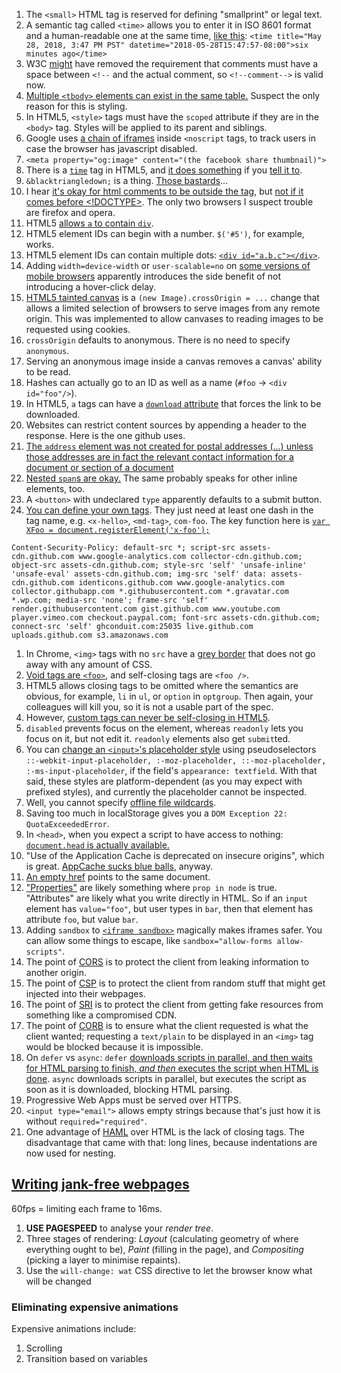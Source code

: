 1. The `<small>` HTML tag is reserved for defining "smallprint" or legal text.
1. A semantic tag called `<time>` allows you to enter it in ISO 8601 format and a human-readable one at the same time, [like this](https://zachholman.com/talk/utc-is-enough-for-everyone-right): `<time title="May 28, 2018, 3:47 PM PST" datetime="2018-05-28T15:47:57-08:00">six minutes ago</time>`
1. W3C [might](https://www.w3.org/TR/html51/syntax.html#sec-comments) have removed the requirement that comments must have a space between `<!--` and the actual comment, so `<!--comment-->` is valid now.
1. [Multiple `<tbody>` elements can exist in the same table.](https://stackoverflow.com/questions/3076708/can-we-have-multiple-tbody-in-same-table) Suspect the only reason for this is styling.
1. In HTML5, `<style>` tags must have the `scoped` attribute if they are in the `<body>` tag. Styles will be applied to its parent and siblings.
1. Google uses [a chain of iframes](www.googletagmanager.com/ns.html?id=GTM-NQTT) inside `<noscript` tags, to track users in case the browser has javascript disabled.
1. `<meta property="og:image" content="(the facebook share thumbnail)">`
1. There is a [`time`](http://www.w3schools.com/tags/tag_time.asp) tag in HTML5, and [it does something](http://jsfiddle.net/trevoro/T4wRq/) if you [tell it to](http://trevoro.net/2013/whats-your-timezone/).
1. `&blacktriangledown;` is a thing. [Those bastards](http://www.w3.org/TR/2013/WD-components-intro-20130606/#decorator-section)...
1. I hear [it's okay for html comments to be outside the <html> tag](http://stackoverflow.com/questions/365805/is-it-ok-to-put-html-comments-outside-the-html-tags), but [not if it comes before <!DOCTYPE>](http://stackoverflow.com/questions/941100/can-comments-appear-before-the-doctype-declaration). The only two browsers I suspect trouble are firefox and opera.
1. HTML5 [allows `a` to contain `div`](http://stackoverflow.com/a/1828032/1558430).
1. HTML5 element IDs can begin with a number. `$('#5')`, for example, works.
1. HTML5 element IDs can contain multiple dots: [`<div id="a.b.c"></div>`](http://stackoverflow.com/a/9930611/1558430).
1. Adding `width=device-width` or `user-scalable=no` on [some versions of mobile browsers](https://github.com/ftlabs/fastclick#when-it-isnt-needed) apparently introduces the side benefit of not introducing a hover-click delay.
1. [HTML5 tainted canvas](https://developer.mozilla.org/en-US/docs/HTML/CORS_Enabled_Image) is a `(new Image).crossOrigin = ...` change that allows a limited selection of browsers to serve images from any remote origin. This was implemented to allow canvases to reading images to be requested using cookies.
1. `crossOrigin` defaults to anonymous. There is no need to specify `anonymous`.
1. Serving an anonymous image inside a canvas removes a canvas' ability to be read.
1. Hashes can actually go to an ID as well as a name (`#foo` -> `<div id="foo"/>`).
1. In HTML5, `a` tags can have a [`download` attribute](http://www.w3schools.com/tags/att_a_download.asp) that forces the link to be downloaded.
1. Websites can restrict content sources by appending a header to the response. Here is the one github uses.
1. [The `address` element was not created for postal addresses (...) unless those addresses are in fact the relevant contact information for a document or section of a document](http://html5doctor.com/the-address-element/)
1. [Nested `span`s are okay.](http://stackoverflow.com/questions/1078127/are-nested-span-tags-ok-in-xhtml) The same probably speaks for other inline elements, too.
1. A `<button>` with undeclared `type` apparently defaults to a submit button.
1. [You can define your own tags](http://stackoverflow.com/questions/9845011/are-custom-elements-valid-html5/9845124#9845124). They just need at least one dash in the tag name, e.g. `<x-hello>`, `<md-tag>`, `com-foo`.
  The key function here is [`var XFoo = document.registerElement('x-foo');`](http://www.html5rocks.com/en/tutorials/webcomponents/customelements/)

```
Content-Security-Policy: default-src *; script-src assets-cdn.github.com www.google-analytics.com collector-cdn.github.com; object-src assets-cdn.github.com; style-src 'self' 'unsafe-inline' 'unsafe-eval' assets-cdn.github.com; img-src 'self' data: assets-cdn.github.com identicons.github.com www.google-analytics.com collector.githubapp.com *.githubusercontent.com *.gravatar.com *.wp.com; media-src 'none'; frame-src 'self' render.githubusercontent.com gist.github.com www.youtube.com player.vimeo.com checkout.paypal.com; font-src assets-cdn.github.com; connect-src 'self' ghconduit.com:25035 live.github.com uploads.github.com s3.amazonaws.com
```

1. In Chrome, `<img>` tags with no `src` have a [grey border](http://stackoverflow.com/questions/10848722/google-chrome-images-have-border) that does not go away with any amount of CSS.
1. [Void tags are `<foo>`](https://github.com/w3c/webcomponents/issues/624#issuecomment-385304654), and self-closing tags are `<foo />`.
1. HTML5 allows closing tags to be omitted where the semantics are obvious, for example, `li` in `ul`, or `option` in `optgroup`. Then again, your colleagues will kill you, so it is not a usable part of the spec.
1. However, [custom tags can never be self-closing in HTML5](http://stackoverflow.com/questions/23961178/do-custom-elements-require-a-close-tag).
1. `disabled` prevents focus on the element, whereas `readonly` lets you focus on it, but not edit it. `readonly` elements also get `submit`ted.
1. You can [change an `<input>`'s placeholder style](http://stackoverflow.com/a/2610741) using pseudoselectors `::-webkit-input-placeholder, :-moz-placeholder, ::-moz-placeholder, :-ms-input-placeholder`, if the field's `appearance: textfield`. With that said, these styles are platform-dependent (as you may expect with prefixed styles), and currently the placeholder cannot be inspected.
1. Well, you cannot specify [offline file wildcards](http://stackoverflow.com/questions/8001196/how-do-i-specify-a-wildcard-in-the-html5-cache-manifest-to-load-all-images-in-a).
1. Saving too much in localStorage gives you a `DOM Exception 22: QuotaExceededError`.
1. In `<head>`, when you expect a script to have access to nothing: [`document.head` is actually available.](https://eager.io/blog/everything-I-know-about-the-script-tag/)
1. "Use of the Application Cache is deprecated on insecure origins", which is great. [AppCache sucks blue balls](http://alistapart.com/article/application-cache-is-a-douchebag), anyway.
1. [An empty href](http://stackoverflow.com/questions/5637969/is-an-empty-href-valid) points to the same document.
1. ["Properties"](https://stackoverflow.com/a/6004028/1558430) are likely something where `prop in node` is true. "Attributes" are likely what you write directly in HTML. So if an `input` element has `value="foo"`, but user types in `bar`, then that element has attribute `foo`, but value `bar`.
1. Adding `sandbox` to [`<iframe sandbox>`](https://developer.mozilla.org/en-US/docs/Web/HTML/Element/iframe) magically makes iframes safer. You can allow some things to escape, like `sandbox="allow-forms allow-scripts"`.
1. The point of [CORS](https://developer.mozilla.org/en-US/docs/Web/HTTP/CORS) is to protect the client from leaking information to another origin.
1. The point of [CSP](https://developer.mozilla.org/en-US/docs/Web/HTTP/CSP) is to protect the client from random stuff that might get injected into their webpages.
1. The point of [SRI](https://developer.mozilla.org/en-US/docs/Web/Security/Subresource_Integrity) is to protect the client from getting fake resources from something like a compromised CDN.
1. The point of [CORB](https://fetch.spec.whatwg.org/#corb) is to ensure what the client requested is what the client wanted; requesting a `text/plain` to be displayed in an `<img>` tag would be blocked because it is impossible.
1. On `defer` vs `async`: `defer` [downloads scripts in parallel, and then waits for HTML parsing to finish, *and then* executes the script when HTML is done](https://developers.google.com/web/fundamentals/primers/modules). `async` downloads scripts in parallel, but executes the script as soon as it is downloaded, blocking HTML parsing.
1. Progressive Web Apps must be served over HTTPS.
1. `<input type="email">` allows empty strings because that's just how it is without `required="required"`.
1. One advantage of [HAML](https://en.wikipedia.org/wiki/Haml) over HTML is the lack of closing tags. The disadvantage that came with that: long lines, because indentations are now used for nesting.

## [Writing jank-free webpages](http://aerotwist.com/blog/pixels-are-expensive/)

60fps = limiting each frame to 16ms.

1. **USE PAGESPEED** to analyse your *render tree*.
1. Three stages of rendering: *Layout* (calculating geometry of where everything ought to be), *Paint* (filling in the page), and *Compositing* (picking a layer to minimise repaints).
1. Use the `will-change: wat` CSS directive to let the browser know what will be changed

### Eliminating expensive animations

Expensive animations include:

1. Scrolling
1. Transition based on variables

